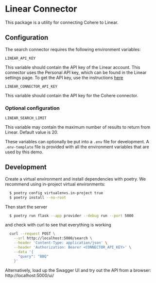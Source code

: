 # Linear Connector

This package is a utility for connecting Cohere to Linear.

## Configuration

The search connector requires the following environment variables:

```
LINEAR_API_KEY
```

This variable should contain the API key of the Linear account.
This connector uses the Personal API key, which can be found in the Linear settings page.
To get the API key, use the
instructions [here](https://developers.linear.app/docs/graphql/working-with-the-graphql-api#personal-api-keys)

```
LINEAR_CONNECTOR_API_KEY
```

This variable should contain the API key for the Cohere connector.

### Optional configuration

```
LINEAR_SEARCH_LIMIT
```

This variable may contain the maximum number of results to return from Linear. Default value is 20.

These variables can optionally be put into a `.env` file for development.
A `.env-template` file is provided with all the environment variables that are used by this demo.

## Development

Create a virtual environment and install dependencies with poetry. We recommend using in-project virtual environments:

```bash
  $ poetry config virtualenvs.in-project true
  $ poetry install --no-root
```

Then start the server

```bash
  $ poetry run flask --app provider --debug run --port 5000
```

and check with curl to see that everything is working

```bash
  curl --request POST \
    --url http://localhost:5000/search \
    --header 'Content-Type: application/json' \
    --header 'Authorization: Bearer <CONNECTOR_API_KEY>' \
    --data '{
      "query": "BBQ"
    }'
```

Alternatively, load up the Swagger UI and try out the API from a browser: http://localhost:5000/ui/
